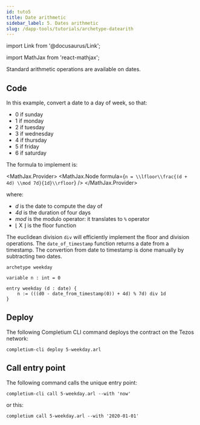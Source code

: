 ```yaml
---
id: tuto5
title: Date arithmetic
sidebar_label: 5. Dates arithmetic
slug: /dapp-tools/tutorials/archetype-datearith
---
```


import Link from '@docusaurus/Link';

import MathJax from 'react-mathjax';


Standard arithmetic operations are available on dates.

## Code

In this example, convert a date to a day of week, so that:
* 0 if sunday
* 1 if monday
* 2 if tuesday
* 3 if wednesday
* 4 if thursday
* 5 if friday
* 6 if saturday

The formula to implement is:

<MathJax.Provider>
<MathJax.Node formula={`n = \\lfloor\\frac{(d + 4d) \\mod 7d}{1d}\\rfloor`} />
</MathJax.Provider>

where:
* *d* is the date to compute the day of
* *4d* is the duration of four days
* *mod* is the modulo operator: it translates to `%` operator
* ⌊ X ⌋ is the floor function

The euclidean division `div` will efficiently implement the floor and division operations.
The `date_of_timestamp` function returns a date from a timestamp. The convertion from date to timestamp is done manually by subtracting two dates.

```archetype {6}
archetype weekday

variable n : int = 0

entry weekday (d : date) {
    n := (((d0 - date_from_timestamp(0)) + 4d) % 7d) div 1d
}
```

## Deploy

The following <Link to='/docs/dapp-tools/completium-cli'>Completium CLI</Link> command deploys the contract on the Tezos network:

```
completium-cli deploy 5-weekday.arl
```

## Call entry point

The following command calls the unique entry point:

```
completium-cli call 5-weekday.arl --with 'now'
```

or this:

```
completium call 5-weekday.arl --with '2020-01-01'
```

